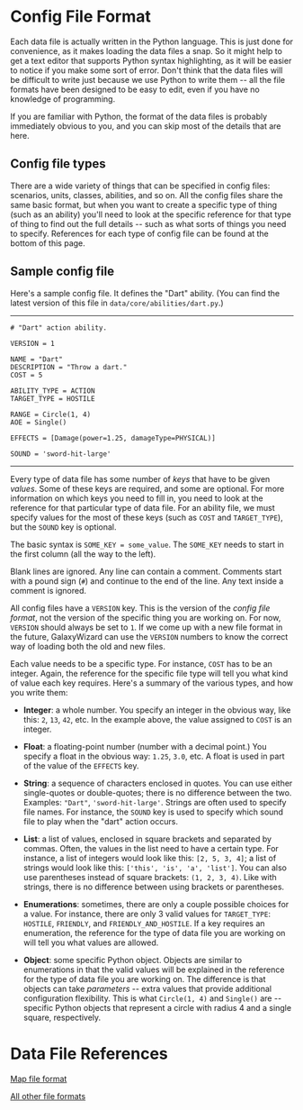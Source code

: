 # Config File Format

Each data file is actually written in the Python language. This is just done for convenience, as it makes loading the data files a snap. So it might help to get a text editor that supports Python syntax highlighting, as it will be easier to notice if you make some sort of error. Don't think that the data files will be difficult to write just because we use Python to write them -- all the file formats have been designed to be easy to edit, even if you have no knowledge of programming.

If you are familiar with Python, the format of the data files is probably immediately obvious to you, and you can skip most of the details that are here.

## Config file types

There are a wide variety of things that can be specified in config files: scenarios, units, classes, abilities, and so on. All the config files share the same basic format, but when you want to create a specific type of thing (such as an ability) you'll need to look at the specific reference for that type of thing to find out the full details -- such as what sorts of things you need to specify. References for each type of config file can be found at the bottom of this page.

## Sample config file

Here's a sample config file. It defines the "Dart" ability. (You can find the latest version of this file in `data/core/abilities/dart.py`.)

---

```
# "Dart" action ability.

VERSION = 1

NAME = "Dart"
DESCRIPTION = "Throw a dart."
COST = 5

ABILITY_TYPE = ACTION
TARGET_TYPE = HOSTILE

RANGE = Circle(1, 4)
AOE = Single()

EFFECTS = [Damage(power=1.25, damageType=PHYSICAL)]

SOUND = 'sword-hit-large'
```

---

Every type of data file has some number of *keys* that have to be given *values*. Some of these keys are required, and some are optional. For more information on which keys you need to fill in, you need to look at the reference for that particular type of data file. For an ability file, we must specify values for the most of these keys (such as `COST` and `TARGET_TYPE`), but the `SOUND` key is optional.

The basic syntax is `SOME_KEY = some_value`. The `SOME_KEY` needs to start in the first column (all the way to the left).

Blank lines are ignored. Any line can contain a comment. Comments start with a pound sign (`#`) and continue to the end of the line. Any text inside a comment is ignored.

All config files have a `VERSION` key. This is the version of the *config file format*, not the version of the specific thing you are working on. For now, `VERSION` should always be set to `1`. If we come up with a new file format in the future, GalaxyWizard can use the `VERSION` numbers to know the correct way of loading both the old and new files.

Each value needs to be a specific type. For instance, `COST` has to be an integer. Again, the reference for the specific file type will tell you what kind of value each key requires. Here's a summary of the various types, and how you write them:

- **Integer**: a whole number. You specify an integer in the obvious way, like this: `2`, `13`, `42`, etc. In the example above, the value assigned to `COST` is an integer.

- **Float**: a floating-point number (number with a decimal point.) You specify a float in the obvious way: `1.25`, `3.0`, etc. A float is used in part of the value of the `EFFECTS` key.

- **String**: a sequence of characters enclosed in quotes. You can use either single-quotes or double-quotes; there is no difference between the two. Examples: `"Dart"`, `'sword-hit-large'`. Strings are often used to specify file names. For instance, the `SOUND` key is used to specify which sound file to play when the "dart" action occurs.

- **List**: a list of values, enclosed in square brackets and separated by commas. Often, the values in the list need to have a certain type. For instance, a list of integers would look like this: `[2, 5, 3, 4]`; a list of strings would look like this: `['this', 'is', 'a', 'list']`. You can also use parentheses instead of square brackets: `(1, 2, 3, 4)`. Like with strings, there is no difference between using brackets or parentheses.

- **Enumerations**: sometimes, there are only a couple possible choices for a value. For instance, there are only 3 valid values for `TARGET_TYPE`: `HOSTILE`, `FRIENDLY`, and `FRIENDLY_AND_HOSTILE`. If a key requires an enumeration, the reference for the type of data file you are working on will tell you what values are allowed.

- **Object**: some specific Python object. Objects are similar to enumerations in that the valid values will be explained in the reference for the type of data file you are working on. The difference is that objects can take *parameters* -- extra values that provide additional configuration flexibility. This is what `Circle(1, 4)` and `Single()` are -- specific Python objects that represent a circle with radius 4 and a single square, respectively.

# Data File References

[Map file format](maps/index.md)

[All other file formats](file-formats.md)
